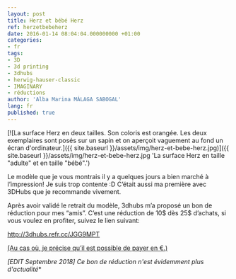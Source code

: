 ```yaml
---
layout: post
title: Herz et bébé Herz
ref: herzetbebeherz
date: 2016-01-14 08:04:04.000000000 +01:00
categories:
- fr
tags:
- 3D
- 3d printing
- 3dhubs
- herwig-hauser-classic
- IMAGINARY
- réductions
author: 'Alba Marina MÁLAGA SABOGAL'
lang: fr
published: true
---
```


[![La surface Herz en deux tailles. Son coloris est orangée. Les deux exemplaires sont posés sur un sapin et on aperçoit vaguement au fond un écran d&#39;ordinateur.]({{ site.baseurl }}/assets/img/herz-et-bebe-herz.jpg)]({{ site.baseurl }}/assets/img/herz-et-bebe-herz.jpg 'La surface Herz en taille "adulte" et en taille "bébé".')

Le modèle que je vous montrais il y a quelques jours a bien marché à l’impression! Je suis trop contente :D C’était aussi ma première avec 3DHubs que je recommande vivement.

Après avoir validé le retrait du modèle, 3dhubs m’a proposé un bon de réduction pour mes “amis”. C’est une réduction de 10$ dès 25$ d’achats, si vous voulez en profiter, suivez le lien suivant:

<http://3dhubs.refr.cc/JGG9MPT>

[(Au cas où, je précise qu’il est possible de payer en €.)](http://3dhubs.refr.cc/JGG9MPT)

*[EDIT Septembre 2018] Ce bon de réduction n'est évidemment plus d'actualité**

